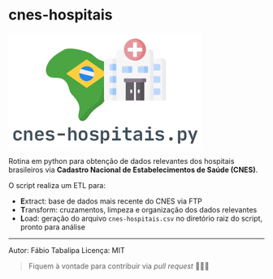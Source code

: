 # cnes-hospitais

![Alt text](assets/logo.png?raw=true "Logo")

Rotina em python para obtenção de dados relevantes dos hospitais brasileiros via **Cadastro Nacional de Estabelecimentos de Saúde (CNES)**.

O script realiza um ETL para:

* **E**xtract: base de dados mais recente do CNES via FTP
* **T**ransform: cruzamentos, limpeza e organização dos dados relevantes
* **L**oad: geração do arquivo `cnes-hospitais.csv` no diretório raiz do script, pronto para análise

---
Autor: Fábio Tabalipa
Licença: MIT

> Fiquem à vontade para contribuir via *pull request* 🧑🏽‍💻